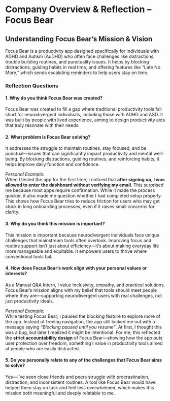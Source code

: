 # Company Overview & Reflection – Focus Bear

## Understanding Focus Bear’s Mission & Vision

Focus Bear is a productivity app designed specifically for individuals with ADHD and Autism (AuDHD) who often face challenges like distractions, trouble building routines, and punctuality issues. It helps by blocking distractions, guiding habits in real time, and offering features like “Late No More,” which sends escalating reminders to help users stay on time.

### Reflection Questions

#### 1. Why do you think Focus Bear was created?

Focus Bear was created to fill a gap where traditional productivity tools fall short for neurodivergent individuals, including those with ADHD and ASD. It was built by people with lived experience, aiming to design productivity aids that truly resonate with their needs.

#### 2. What problem is Focus Bear solving?

It addresses the struggle to maintain routines, stay focused, and be punctual—issues that can significantly impact productivity and mental well-being. By blocking distractions, guiding routines, and reinforcing habits, it helps improve daily function and confidence.

_Personal Example:_  
When I tested the app for the first time, I noticed that **after signing up, I was allowed to enter the dashboard without verifying my email**. This surprised me because most apps require confirmation. While it made the process quicker, it also made me question whether I had completed setup properly. This shows how Focus Bear tries to reduce friction for users who may get stuck in long onboarding processes, even if it raises small concerns for clarity.

#### 3. Why do you think this mission is important?

This mission is important because neurodivergent individuals face unique challenges that mainstream tools often overlook. Improving focus and routine support isn’t just about efficiency—it’s about making everyday life more manageable and equitable. It empowers users to thrive where conventional tools fail.

#### 4. How does Focus Bear’s work align with your personal values or interests?

As a Manual Q&A Intern, I value inclusivity, empathy, and practical solutions. Focus Bear’s mission aligns with my belief that tools should meet people where they are—supporting neurodivergent users with real challenges, not just productivity ideals.

_Personal Example:_  
While testing Focus Bear, I paused the blocking feature to explore more of the app. Instead of freeing navigation, the app still locked me out with a message saying _“Blocking paused until you resume”_. At first, I thought this was a bug, but later I realized it might be intentional. For me, this reflected the **strict accountability design** of Focus Bear—showing how the app puts user protection over freedom, something I value in productivity tools aimed at people who are easily distracted.

#### 5. Do you personally relate to any of the challenges that Focus Bear aims to solve?

Yes—I’ve seen close friends and peers struggle with procrastination, distraction, and inconsistent routines. A tool like Focus Bear would have helped them stay on task and feel less overwhelmed, which makes this mission both meaningful and deeply relatable to me.
